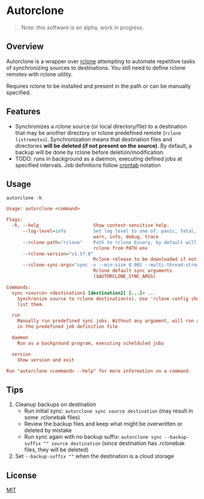 # Autorclone

> Note: this software is an alpha, work in progress.

## Overview

Autorclone is a wrapper over [rclone](https://rclone.org/) attempting to automate repetitive tasks of synchronizing sources to destinations. You still need to define rclone remotes with rclone utility.

Requires rclone to be installed and present in the path or can be manually specified.

## Features

- Synchronizes a rclone source (or local directory/file) to a destination that may be another directory or rclone predefined remote (`rclone listremotes`). Synchronization means that destination files and directories **will be deleted (if not present on the source)**. By default, a backup will be done by rclone before deletion/modification.
- TODO: runs in background as a daemon, executing defined jobs at specified intervals. Job definitions follow [crontab](https://crontab.guru/) notation

## Usage

`autorclone -h`

```ini
Usage: autorclone <command>

Flags:
  -h, --help                    Show context-sensitive help.
      --log-level=info          Set log level to one of: panic, fatal, error,
                                warn, info, debug, trace
      --rclone-path="rclone"    Path to rclone binary, by default will try
                                rclone from PATH env
      --rclone-version="v1.57.0"
                                Rclone release to be downloaded if not in PATH
      --rclone-sync-args="sync -v --min-size 0.001 --multi-thread-streams 0 --retries 1 --human-readable --track-renames --links --ignore-errors --log-format shortfile"
                                Rclone default sync arguments
                                ($AUTORCLONE_SYNC_ARGS)

Commands:
  sync <source> <destination1 [destination2] [...]> ...
    Synchronize source to rclone destination(s). Use 'rclone config show' to
    list them.

  run
    Manually run predefined sync jobs. Without any argument, will run all jobs
    in the predefined job definition file

  daemon
    Run as a background program, executing schelduled jobs

  version
    Show version and exit

Run "autorclone <command> --help" for more information on a command.
```

## Tips

1. Cleanup backups on destination
    - Run initial sync: `autorclone sync source destination` (may result in some .rclonebak files)
    - Review the backup files and keep what might be overwritten or deleted by mistake
    - Run sync again with no backup suffix: `autorclone sync --backup-suffix "" source destination` (since destination has .rclonebak files, they will be deleted)
2. Set `--backup-suffix ""` when the destination is a cloud storage

## License

[MIT](./LICENSE.md)
